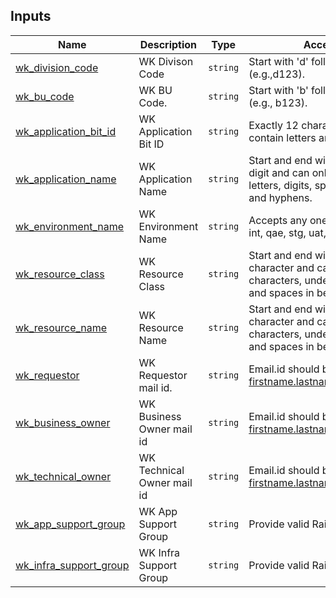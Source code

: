## Inputs

| Name | Description | Type | Accepted values | Required |
|------|-------------|------|---------|:--------:|
| <a name="input_wk_division_code"></a> [wk\_division\_code](#input\_wk\_division\_code) | WK Divison Code | `string` | Start with 'd' followed by three digits (e.g.,d123).| yes |
| <a name="input_wk_bu_code"></a> [wk\_bu_code](#input\wk\_bu_\code) | WK BU Code. | `string` | Start with 'b' followed by three digits (e.g., b123).| yes |
| <a name="input_wk_application_bit_id"></a> [wk_application_bit_id](#input\_wk_application_bit_id) | WK Application Bit ID | `string` | Exactly 12 characters long and can contain letters and digits.| yes |
| <a name="input_wk_application_name"></a> [wk_application_name](#input\_wk_application_name) | WK Application Name | `string` | Start and end with a lowercase letter or digit and can only contain lowercase letters, digits, spaces, dots, underscores and hyphens.| yes |
| <a name="input_wk_environment_name"></a> [wk_environment_name](#input\_wk_environment_name) | WK Environment Name | `string` | Accepts any one of the value dev, tst, int, qae, stg, uat, prd, dre, non, lte.| yes |
| <a name="input_wk_resource_class"></a> [wk_resource_class](#input\_wk_resource_class) | WK Resource Class | `string` | Start and end with an alphanumeric character and can contain alphanumeric characters, underscores, dots, hyphens and spaces in between.| yes |
| <a name="input_wk_resource_name"></a> [wk_resource_name](#input\_wk_resource_name) | WK Resource Name | `string` | Start and end with an alphanumeric character and can contain alphanumeric characters, underscores, dots, hyphens and spaces in between.| yes |
| <a name="input_wk_requestor"></a> [wk_requestor](#input\_wk_requestor) | WK Requestor mail id. | `string` | Email.id should be firstname.lastname@wolterskluwer.com.| yes |
| <a name="input_wk_business_owner"></a> [wk_business_owner](#input\_wk_business_owner) | WK Business Owner mail id | `string` | Email.id should be firstname.lastname@wolterskluwer.com.| yes |
| <a name="input_wk_technical_owner"></a> [wk_technical_owner](#input\_wk_technical_owner) | WK Technical Owner mail id | `string` | Email.id should be firstname.lastname@wolterskluwer.com.| yes |
| <a name="input_wk_app_support_group"></a> [wk_app_support_group](#input\_wk_app_support_group) | WK App Support Group | `string` | Provide valid Rainier assignment group.| yes |
| <a name="input_wk_infra_support_group"></a> [wk_infra_support_group](#input\_wk_infra_support_group) | WK Infra Support Group | `string` | Provide valid Rainier assignment group.| yes |
